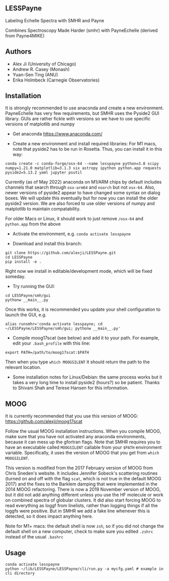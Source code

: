 LESSPayne
------------------------
Labeling Echelle Spectra with SMHR and Payne

Combines Spectroscopy Made Harder (smhr) with PayneEchelle (derived from Payne4MIKE)

Authors
-------
 - Alex Ji (University of Chicago)
 - Andrew R. Casey (Monash)
 - Yuan-Sen Ting (ANU)
 - Erika Holmbeck (Carnegie Observatories)

Installation
------------

It is strongly recommended to use anaconda and create a new environment.
PayneEchelle has very few requirements, but SMHR uses the Pyside2 GUI library.
GUIs are rather fickle with versions so we have to use specific versions of matplotlib and numpy

* Get anaconda https://www.anaconda.com/

* Create a new environment and install required libraries:
For M1 macs, note that pyside2 has to be run in Rosetta. Thus, you can install it in this way:
```
conda create -c conda-forge/osx-64 --name lesspayne python=3.8 scipy numpy=1.21.0 matplotlib=3.1.3 six astropy ipython python.app requests pyside2=5.13.2 yaml jupyter psutil
```
Currently (as of May 2022) anaconda on M1/ARM chips by default includes channels that search through `osx-arm64` and `noarch` but not `osx-64`.
Also, newer versions of pyside2 appear to have changed some syntax on dialog boxes. We will update this eventually but for now you can install the older pyside2 version.
We are also forced to use older versions of numpy and matplotlib to maintain compatability.

For older Macs or Linux, it should work to just remove `/osx-64` and `python.app` from the above

* Activate the environment, e.g. `conda activate lesspayne`
 
* Download and install this branch:
```
git clone https://github.com/alexji/LESSPayne.git 
cd LESSPayne
pip install -e .
```
Right now we install in editable/development mode, which will be fixed someday.

* Try running the GUI:
```
cd LESSPayne/smh/gui
pythonw __main__.py
```

Once this works, it is recommended you update your shell configuration to launch the GUI, e.g.
```
alias runsmhr='conda activate lesspayne; cd ~/LESSPayne/LESSPayne/smh/gui; pythonw __main__.py'
```

* Compile moog17scat (see below) and add it to your path. For example, edit your `.bash_profile` with this line:
```
export PATH=/path/to/moog17scat:$PATH
```
Then when you type `which MOOGSILENT` it should return the path to the relevant location.

* Some installation notes for Linux/Debian: the same process works but it takes a very long time to install pyside2 (hours?) so be patient. Thanks to Shivani Shah and Terese Hansen for this information.

MOOG
----
It is currently recommended that you use this version of MOOG: https://github.com/alexji/moog17scat

Follow the usual MOOG installation instructions. When you compile MOOG, make sure that you have not activated any anaconda environments, because it can mess up the gfortran flags.
Note that SMHR requires you to have an executable called `MOOGSILENT` callable from your `$PATH` environment variable. Specifically, it uses the version of MOOG that you get from `which MOOGSILENT`.

This version is modified from the 2017 February version of MOOG from Chris Sneden's website. It includes Jennifer Sobeck's scattering routines (turned on and off with the flag `scat`, which is not true in the default MOOG 2017) and the fixes to the Barklem damping that were implemented in the 2014 MOOG refactoring.
There is now a 2019 November version of MOOG, but it did not add anything different unless you use the HF molecule or work on combined spectra of globular clusters. It did also start forcing MOOG to read everything as loggf from linelists, rather than logging things if all the loggfs were positive. But in SMHR we add a fake line whenever this is detected, so it does impact anything here.

Note for M1+ macs: the default shell is now `zsh`, so if you did not change the default shell on a new computer, check to make sure you edited `.zshrc` instead of the usual `.bashrc`

Usage
-----
```
conda activate lesspayne
python ~/lib/LESSPayne/LESSPayne/cli/run.py -a mycfg.yaml # example in cli directory
```
